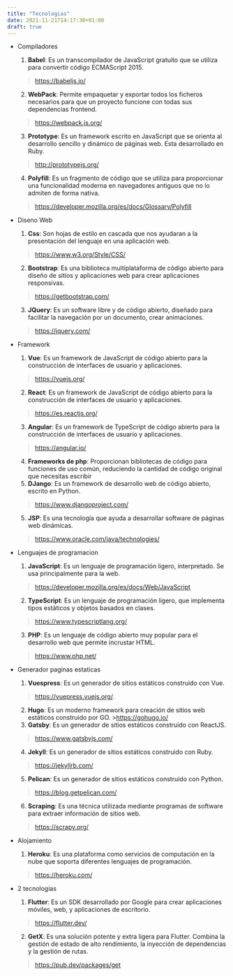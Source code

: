 ```yaml
---
title: "Tecnologias"
date: 2021-11-21T14:17:30+01:00
draft: true
---
```


- Compiladores
    1. **Babel**: Es un transcompilador de JavaScript gratuito que se utiliza para convertir código ECMAScript 2015. 
    >https://babeljs.io/
    2. **WebPack**: Permite empaquetar y exportar todos los ficheros necesarios para que un proyecto funcione con todas sus dependencias frontend. 
    >https://webpack.js.org/
    3. **Prototype**: Es un framework escrito en JavaScript que se orienta al desarrollo sencillo y dinámico de páginas web. Esta desarrollado en Ruby. 
    >http://prototypejs.org/
    4. **Polyfill**: Es un fragmento de código que se utiliza para proporcionar una funcionalidad moderna en navegadores antiguos que no lo admiten de forma nativa. 
    >https://developer.mozilla.org/es/docs/Glossary/Polyfill


- Diseno Web
    1. **Css**: Son hojas de estilo en cascada que nos ayudaran a la presentación del lenguaje en una aplicación web. 
    >https://www.w3.org/Style/CSS/
    2. **Bootstrap**: Es una biblioteca multiplataforma de código abierto para diseño de sitios y aplicaciones web para crear aplicaciones responsivas. 
    >https://getbootstrap.com/
    3. **JQuery**: Es un software libre y de código abierto, diseñado para facilitar la navegación por un documento, crear animaciones. 
    >https://jquery.com/

- Framework
    1. **Vue**: Es un framework de JavaScript de código abierto para la construcción de interfaces de usuario y aplicaciones. 
    >https://vuejs.org/
    2. **React**: Es un framework de JavaScript de código abierto para la construcción de interfaces de usuario y aplicaciones. 
    >https://es.reactjs.org/
    3. **Angular**: Es un framework de TypeScript de código abierto para la construcción de interfaces de usuario y aplicaciones. 
    >https://angular.io/
    4. **Frameworks de php**: Proporcionan bibliotecas de código para funciones de uso común, reduciendo la cantidad de código original que necesitas escribir
    4. **DJango**: Es un framework de desarrollo web de código abierto, escrito en Python. 
    >https://www.djangoproject.com/
    5. **JSP**: Es una tecnología que ayuda a desarrollar software de páginas web dinámicas. 
    >https://www.oracle.com/java/technologies/

- Lenguajes de programacion
    1. **JavaScript**: Es un lenguaje de programación ligero, interpretado. Se usa principalmente para la web. 
    >https://developer.mozilla.org/es/docs/Web/JavaScript
    2. **TypeScript**: Es un lenguaje de programación ligero, que implementa tipos estáticos y objetos basados en clases. 
    >https://www.typescriptlang.org/
    3. **PHP**: Es un lenguaje de código abierto muy popular para el desarrollo web que permite incrustar HTML. 
    >https://www.php.net/


- Generador paginas estaticas
    1. **Vuespress**: Es un generador de sitios estáticos construido con Vue. 
    >https://vuepress.vuejs.org/.
    2. **Hugo**: Es un moderno framework para creación de sitios web estáticos construido por GO. >https://gohugo.io/
    3. **Gatsby**: Es un generador de sitios estáticos construido con ReactJS. 
    >https://www.gatsbyjs.com/
    4. **Jekyll**: Es un generador de sitios estáticos construido con Ruby. 
    >https://jekyllrb.com/
    5. **Pelican**: Es un generador de sitios estáticos construido con Python. 
    >https://blog.getpelican.com/
    6. **Scraping**: Es una técnica utilizada mediante programas de software para extraer información de sitios web. 
    >https://scrapy.org/

- Alojamiento
    1. **Heroku**: Es una plataforma como servicios de computación en la nube que soporta diferentes lenguajes de programación. 
    >https://heroku.com/

- 2 tecnologias
    1. **Flutter**: Es un SDK desarrollado por Google para crear aplicaciones móviles, web, y aplicaciones de escritorio. 
    >https://flutter.dev/
    2. **GetX**: Es una solución potente y extra ligera para Flutter. Combina la gestión de estado de alto rendimiento, la inyección de dependencias y la gestión de rutas. 
    >https://pub.dev/packages/get

